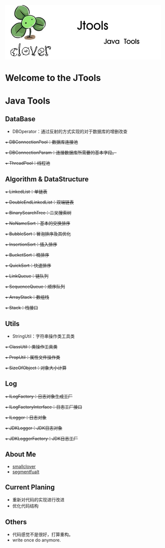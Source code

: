 ![image](https://github.com/smallclover/JTools/blob/master/clover/clover_2.png)
# Welcome to the JTools
# Java Tools #

## DataBase
 + DBOperator：通过反射的方式实现的对于数据库的增删改查
 
 ~~+ DBConnectionPool：数据库连接池~~
 
 ~~+ DBConnectionParam：连接数据库所需要的基本字段。~~
 
 ~~+ ThreadPool：线程池~~


## Algorithm & DataStructure
 ~~+ LinkedList：单链表~~
 
 ~~+ DoubleEndLinkedList：双端链表~~
 
 ~~+ BinarySearchTree：二叉搜索树~~
 
 ~~+ NoNameSort：基本的交换排序~~
 
 ~~+ BubbleSort：冒泡排序及其优化~~
 
 ~~+ InsertionSort：插入排序~~
 
 ~~+ BucketSort：桶排序~~
 
 ~~+ QuickSort：快速排序~~
 
 ~~+ LinkQueue：链队列~~
 
 ~~+ SequenceQueue：顺序队列~~
 
 ~~+ ArrayStack：数组栈~~
 
 ~~+ Stack：栈接口~~


## Utils
 + StringUtil：字符串操作类工具类
 
 ~~+ ClassUtil：类操作工具类~~
 
 ~~+ PropUtil：属性文件操作类~~
 
 ~~+ SizeOfObject：对象大小计算~~


## Log
 ~~+ ILogFactory：日志对象生成工厂~~
 
 ~~+ ILogFactoryInterface：日志工厂接口~~
 
 ~~+ ILogger：日志对象~~
 
 ~~+ JDKLogger：JDK日志对象~~
 
 ~~+ JDKLoggerFactory：JDK日志工厂~~

 
## About Me 
 + [smallclover](www.smallclover.com)
 + [segmentfualt](https://segmentfault.com/u/smallclover)


## Current Planing 
 + 重新对代码的实现进行改进
 + 优化代码结构


## Others 
 + 代码感觉不是很好，打算重构。
 + write once do anymore.
